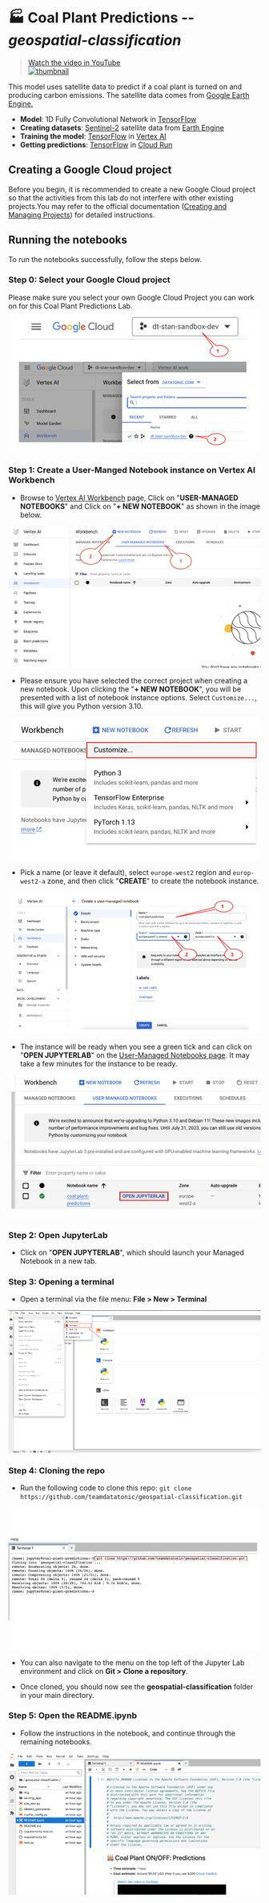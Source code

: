 # 🏭 Coal Plant Predictions -- _geospatial-classification_

> [Watch the video in YouTube<br> ![thumbnail](http://img.youtube.com/vi/8amFK7T_n30/0.jpg)](https://youtu.be/8amFK7T_n30)

This model uses satellite data to predict if a coal plant is turned on and producing carbon emissions. The satellite data comes from [Google Earth Engine.](https://earthengine.google.com/)

* **Model**: 1D Fully Convolutional Network in [TensorFlow]
* **Creating datasets**: [Sentinel-2] satellite data from [Earth Engine]
* **Training the model**: [TensorFlow] in [Vertex AI]
* **Getting predictions**: [TensorFlow] in [Cloud Run]

[Cloud Run]: https://cloud.google.com/run
[Sentinel-2]: https://developers.google.com/earth-engine/datasets/catalog/COPERNICUS_S2
[Earth Engine]: https://earthengine.google.com/
[TensorFlow]: https://www.tensorflow.org/
[Vertex AI]: https://cloud.google.com/vertex-ai

## Creating a Google Cloud project

Before you begin, it is recommended to create a new Google Cloud project so that the activities from this lab do not interfere with other existing projects.You may refer to the official documentation ([Creating and Managing Projects]) for detailed instructions.

[Creating and Managing Projects]: https://cloud.google.com/resource-manager/docs/creating-managing-projects

## Running the notebooks

To run the notebooks successfully, follow the steps below.

### Step 0: Select your Google Cloud project

Please make sure you select your own Google Cloud Project you can work on for this Coal Plant Predictions Lab.
![select-project](./img/select-project.png)

### Step 1: Create a User-Manged Notebook instance on Vertex AI Workbench

- Browse to [Vertex AI Workbench](https://console.cloud.google.com/vertex-ai/workbench/list/instances) page, Click on "**USER-MANAGED NOTEBOOKS**" and Click on "**+ NEW NOTEBOOK**" as shown in the image below.

![select-user-managed-notebook](./img/select-user-managed-notebook.png)

- Please ensure you have selected the correct project when creating a new notebook. Upon clicking the "**+ NEW NOTEBOOK**", you will be presented with a list of notebook instance options. Select `Customize...`, this will give you Python version 3.10.

![select-customize-notebook](./img/select-customize-notebook.png)

- Pick a name (or leave it default), select `europe-west2` region and `europ-west2-a` zone, and then click "**CREATE**" to create the notebook instance.

![create-user-managed-notebook](./img/create-user-managed-notebook.png)

- The instance will be ready when you see a green tick and can click on "**OPEN JUPYTERLAB**" on the [User-Managed Notebooks page]. It may take a few minutes for the instance to be ready.

![open-jupyterlab](./img/open-jupyterlab.jpg)

[User-Managed Notebooks page]: https://console.cloud.google.com/vertex-ai/workbench/list/instances

### Step 2: Open JupyterLab

- Click on "**OPEN JUPYTERLAB**", which should launch your Managed Notebook in a new tab.

### Step 3: Opening a terminal

- Open a terminal via the file menu: **File > New > Terminal**

![open-terminal](./img/open-terminal.png)

### Step 4: Cloning the repo

- Run the following code to clone this repo:
    `git clone https://github.com/teamdatatonic/geospatial-classification.git`
    
![git-clone](./img/git-clone.jpg)

- You can also navigate to the menu on the top left of the Jupyter Lab environment and click on **Git > Clone a repository**.

- Once cloned, you should now see the **geospatial-classification** folder in your main directory.

### Step 5: Open the README.ipynb

- Follow the instructions in the notebook, and continue through the remaining notebooks.

![start-notebook](./img/start-notebook.png)
